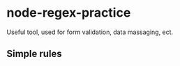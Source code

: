 # node-regex-practice

Useful tool, used for form validation, data massaging, ect.

## Simple rules


